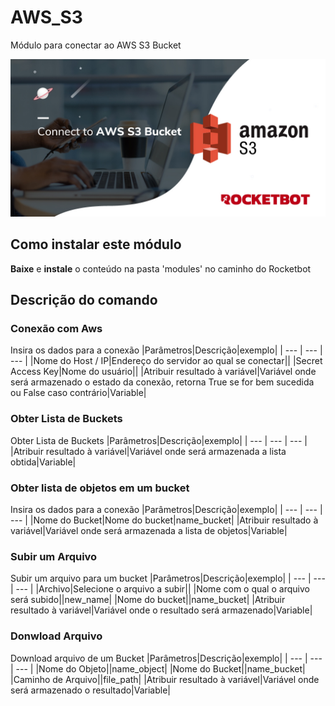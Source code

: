 # AWS_S3
  
Módulo para conectar ao AWS S3 Bucket 
  
![banner](imgs/Banner_AWS_S3.jpg)
## Como instalar este módulo
  
__Baixe__ e __instale__ o conteúdo na pasta 'modules' no caminho do Rocketbot  



## Descrição do comando

### Conexão com Aws
  
Insira os dados para a conexão
|Parâmetros|Descrição|exemplo|
| --- | --- | --- |
|Nome do Host / IP|Endereço do servidor ao qual se conectar||
|Secret Access Key|Nome do usuário||
|Atribuir resultado à variável|Variável onde será armazenado o estado da conexão, retorna True se for bem sucedida ou False caso contrário|Variable|

### Obter Lista de Buckets
  
Obter Lista de Buckets
|Parâmetros|Descrição|exemplo|
| --- | --- | --- |
|Atribuir resultado à variável|Variável onde será armazenada a lista obtida|Variable|

### Obter lista de objetos em um bucket
  
Insira os dados para a conexão
|Parâmetros|Descrição|exemplo|
| --- | --- | --- |
|Nome do Bucket|Nome do bucket|name_bucket|
|Atribuir resultado à variável|Variável onde será armazenada a lista de objetos|Variable|

### Subir um Arquivo
  
Subir um arquivo para um bucket
|Parâmetros|Descrição|exemplo|
| --- | --- | --- |
|Archivo|Selecione o arquivo a subir||
|Nome com o qual o arquivo será subido||new_name|
|Nome do bucket||name_bucket|
|Atribuir resultado à variável|Variável onde o resultado será armazenado|Variable|

### Donwload Arquivo
  
Download arquivo de um Bucket
|Parâmetros|Descrição|exemplo|
| --- | --- | --- |
|Nome do Objeto||name_object|
|Nome do Bucket||name_bucket|
|Caminho de Arquivo||file_path|
|Atribuir resultado à variável|Variável onde será armazenado o resultado|Variable|
